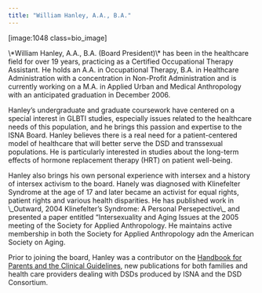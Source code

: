 ```yaml
---
title: "William Hanley, A.A., B.A."
---
```


<p>[image:1048 class=bio_image]  </p>


<p>\*William Hanley, A.A., B.A. (Board President)\* has been in the healthcare field for over 19 years, practicing as a Certified Occupational Therapy Assistant. He holds an A.A. in Occupational Therapy, B.A. in Healthcare Administration with a concentration in Non-Profit Administration and is currently working on a M.A. in Applied Urban and Medical Anthropology with an anticipated graduation in December 2006.  </p>

<p>Hanley&#8217;s undergraduate and graduate coursework have centered on a special interest in <span class="caps">GLBTI</span> studies, especially issues related to the healthcare needs of this population, and he brings this passion and expertise to the <span class="caps">ISNA</span> Board. Hanley believes there is a real need for a patient-centered model of healthcare that will better serve the <span class="caps">DSD</span> and transsexual populations. He is particularly interested in studies about the long-term effects of hormone replacement therapy (<span class="caps">HRT</span>) on patient well-being.  </p>

<p>Hanley also brings his own personal experience with intersex and a history of intersex activism to the board. Hanely was diagnosed with Klinefelter Syndrome at the age of 17 and later became an activist for equal rights, patient rights and various health disparities. He has published work in \_Outward, 2004 Klinefelter&#8217;s Syndrome: A Personal Persepective\_ and presented a paper entitled &#8220;Intersexuality and Aging Issues at the 2005 meeting of the Society for Applied Anthropology. He maintains active membership in both the Society for Applied Anthropology adn the American Society on Aging.  </p>

<p>Prior to joining the board, Hanley was a contributor on the <a href="http://www.dsdguidelines.org/">Handbook for Parents and the Clinical Guidelines</a>, new publications for both families and health care providers dealing with <span class="caps">DSD</span>s produced by <span class="caps">ISNA</span> and the <span class="caps">DSD</span> Consortium.</p>